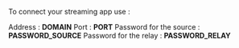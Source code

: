 To connect your streaming app use :

 Address : __DOMAIN__ 
 Port : __PORT__
 Password for the source : __PASSWORD_SOURCE__
 Password for the relay : __PASSWORD_RELAY__
